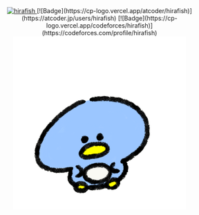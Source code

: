 <div align="center">

  <a href="https://github.com/hirafish/">
    <img src="https://komarev.com/ghpvc/?username=hirafish" alt="hirafish" />
  </a>
  [![Badge](https://cp-logo.vercel.app/atcoder/hirafish)](https://atcoder.jp/users/hirafish) 
  [![Badge](https://cp-logo.vercel.app/codeforces/hirafish)](https://codeforces.com/profile/hirafish)
  <img src="https://github.com/hirafish/hirafish/blob/main/happy-penguin.gif" width="400">

</div>
